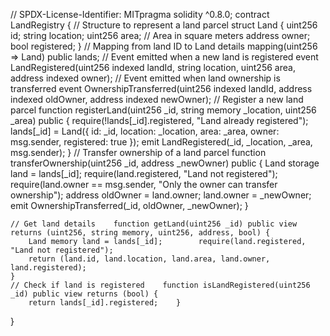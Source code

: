 // SPDX-License-Identifier: MITpragma solidity ^0.8.0;
contract LandRegistry {
    // Structure to represent a land parcel    struct Land {
        uint256 id;        string location;
        uint256 area; // Area in square meters        address owner;
        bool registered;    }
    // Mapping from land ID to Land details
    mapping(uint256 => Land) public lands;
    // Event emitted when a new land is registered    event LandRegistered(uint256 indexed landId, string location, uint256 area, address indexed owner);
    // Event emitted when land ownership is transferred
    event OwnershipTransferred(uint256 indexed landId, address indexed oldOwner, address indexed newOwner);
    // Register a new land parcel    function registerLand(uint256 _id, string memory _location, uint256 _area) public {
        require(!lands[_id].registered, "Land already registered");
        lands[_id] = Land({            id: _id,
            location: _location,            area: _area,
            owner: msg.sender,            registered: true
        });
        emit LandRegistered(_id, _location, _area, msg.sender);    }
    // Transfer ownership of a land parcel
    function transferOwnership(uint256 _id, address _newOwner) public {        Land storage land = lands[_id];
        require(land.registered, "Land not registered");        require(land.owner == msg.sender, "Only the owner can transfer ownership");
        address oldOwner = land.owner;
        land.owner = _newOwner;
        emit OwnershipTransferred(_id, oldOwner, _newOwner);    }

    // Get land details    function getLand(uint256 _id) public view returns (uint256, string memory, uint256, address, bool) {
        Land memory land = lands[_id];        require(land.registered, "Land not registered");
        return (land.id, land.location, land.area, land.owner, land.registered);
    }
    // Check if land is registered    function isLandRegistered(uint256 _id) public view returns (bool) {
        return lands[_id].registered;    }
}
